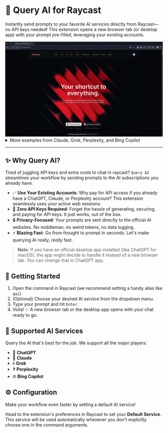 # 🚀 Query AI for Raycast

Instantly send prompts to your favorite AI services directly from Raycast—no API keys needed\! This extension opens a new browser tab (or desktop app) with your prompt pre-filled, leveraging your existing accounts.


<img src="./assets/chatgpt.gif" width="600"/>

<details>
<summary>More examples from Claude, Grok, Perplexity, and Bing Copilot</summary>

### Claude
<img src="./assets/claude.gif" width="600"/>

### Grok
<img src="./assets/grok.gif" width="600"/>

### Perplexity
<img src="./assets/pplx.gif" width="600"/>

### Bing Copilot
<img src="./assets/bing.gif" width="600"/>

</details>

-----

## ✨ Why Query AI?

Tired of juggling API keys and extra costs to chat in raycast? `Query AI` streamlines your workflow by sending prompts to the AI subscriptions you already have.

  - ✅ **Use Your Existing Accounts**: Why pay for API access if you already have a ChatGPT, Claude, or Perplexity account? This extension seamlessly uses your active web sessions.
  - 🔑 **Zero API Keys Required**: Forget the hassle of generating, securing, and paying for API keys. It just works, out of the box.
  - 🔒 **Privacy-Focused**: Your prompts are sent directly to the official AI websites. No middleman, no weird tokens, no data logging.
  - ⚡ **Blazing Fast**: Go from thought to prompt in seconds. Let's make querying AI really, *really* fast.

> **Note**: If you have an official desktop app installed (like ChatGPT for macOS), the app might decide to handle it instead of a new browser tab. You can change that in ChatGPT app.

## 🏁 Getting Started

1.  Open the command in Raycast (we recommend setting a handy alias like `qai`).
2.  (Optional) Choose your desired AI service from the dropdown menu.
3.  Type your prompt and hit `Enter`.
4.  Voila\! ✨ A new browser tab or the desktop app opens with your chat ready to go.

## 🧠 Supported AI Services

Query the AI that's best for the job. We support all the major players:

  - 🤖 **ChatGPT**
  - 🧠 **Claude**
  - 🌀 **Grok**
  - ❓ **Perplexity**
  - 🌐 **Bing Copilot**

## ⚙️ Configuration

Make your workflow even faster by setting a default AI service\!

Head to the extension's preferences in Raycast to set your **Default Service**. This service will be used automatically whenever you don't explicitly choose one in the command arguments.